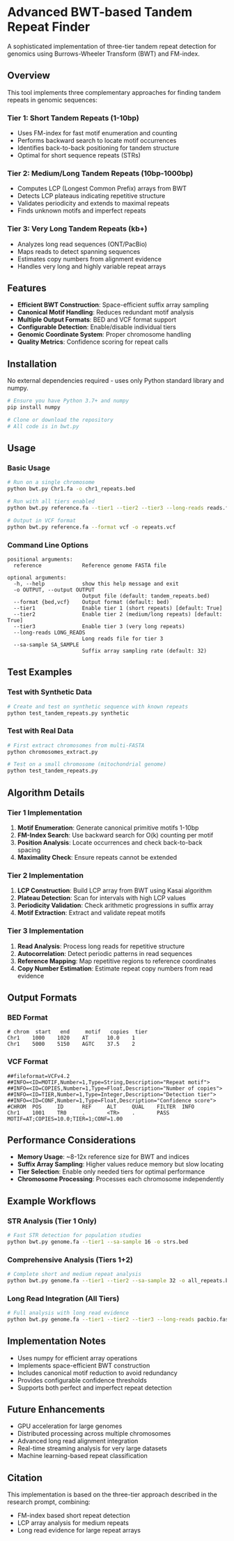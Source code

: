 # Advanced BWT-based Tandem Repeat Finder

A sophisticated implementation of three-tier tandem repeat detection for genomics using Burrows-Wheeler Transform (BWT) and FM-index.

## Overview

This tool implements three complementary approaches for finding tandem repeats in genomic sequences:

### Tier 1: Short Tandem Repeats (1-10bp)
- Uses FM-index for fast motif enumeration and counting
- Performs backward search to locate motif occurrences
- Identifies back-to-back positioning for tandem structure
- Optimal for short sequence repeats (STRs)

### Tier 2: Medium/Long Tandem Repeats (10bp-1000bp)
- Computes LCP (Longest Common Prefix) arrays from BWT
- Detects LCP plateaus indicating repetitive structure
- Validates periodicity and extends to maximal repeats
- Finds unknown motifs and imperfect repeats

### Tier 3: Very Long Tandem Repeats (kb+)
- Analyzes long read sequences (ONT/PacBio)
- Maps reads to detect spanning sequences
- Estimates copy numbers from alignment evidence
- Handles very long and highly variable repeat arrays

## Features

- **Efficient BWT Construction**: Space-efficient suffix array sampling
- **Canonical Motif Handling**: Reduces redundant motif analysis
- **Multiple Output Formats**: BED and VCF format support
- **Configurable Detection**: Enable/disable individual tiers
- **Genomic Coordinate System**: Proper chromosome handling
- **Quality Metrics**: Confidence scoring for repeat calls

## Installation

No external dependencies required - uses only Python standard library and numpy.

```bash
# Ensure you have Python 3.7+ and numpy
pip install numpy

# Clone or download the repository
# All code is in bwt.py
```

## Usage

### Basic Usage

```bash
# Run on a single chromosome
python bwt.py Chr1.fa -o chr1_repeats.bed

# Run with all tiers enabled
python bwt.py reference.fa --tier1 --tier2 --tier3 --long-reads reads.fasta

# Output in VCF format
python bwt.py reference.fa --format vcf -o repeats.vcf
```

### Command Line Options

```
positional arguments:
  reference             Reference genome FASTA file

optional arguments:
  -h, --help            show this help message and exit
  -o OUTPUT, --output OUTPUT
                        Output file (default: tandem_repeats.bed)
  --format {bed,vcf}    Output format (default: bed)
  --tier1               Enable tier 1 (short repeats) [default: True]
  --tier2               Enable tier 2 (medium/long repeats) [default: True]  
  --tier3               Enable tier 3 (very long repeats)
  --long-reads LONG_READS
                        Long reads file for tier 3
  --sa-sample SA_SAMPLE
                        Suffix array sampling rate (default: 32)
```

## Test Examples

### Test with Synthetic Data

```bash
# Create and test on synthetic sequence with known repeats
python test_tandem_repeats.py synthetic
```

### Test with Real Data

```bash
# First extract chromosomes from multi-FASTA
python chromosomes_extract.py

# Test on a small chromosome (mitochondrial genome)
python test_tandem_repeats.py
```

## Algorithm Details

### Tier 1 Implementation
1. **Motif Enumeration**: Generate canonical primitive motifs 1-10bp
2. **FM-Index Search**: Use backward search for O(k) counting per motif
3. **Position Analysis**: Locate occurrences and check back-to-back spacing
4. **Maximality Check**: Ensure repeats cannot be extended

### Tier 2 Implementation  
1. **LCP Construction**: Build LCP array from BWT using Kasai algorithm
2. **Plateau Detection**: Scan for intervals with high LCP values
3. **Periodicity Validation**: Check arithmetic progressions in suffix array
4. **Motif Extraction**: Extract and validate repeat motifs

### Tier 3 Implementation
1. **Read Analysis**: Process long reads for repetitive structure
2. **Autocorrelation**: Detect periodic patterns in read sequences  
3. **Reference Mapping**: Map repetitive regions to reference coordinates
4. **Copy Number Estimation**: Estimate repeat copy numbers from read evidence

## Output Formats

### BED Format
```
# chrom  start   end     motif   copies  tier
Chr1    1000    1020    AT      10.0    1
Chr1    5000    5150    AGTC    37.5    2
```

### VCF Format
```
##fileformat=VCFv4.2
##INFO=<ID=MOTIF,Number=1,Type=String,Description="Repeat motif">
##INFO=<ID=COPIES,Number=1,Type=Float,Description="Number of copies">
##INFO=<ID=TIER,Number=1,Type=Integer,Description="Detection tier">
##INFO=<ID=CONF,Number=1,Type=Float,Description="Confidence score">
#CHROM  POS     ID      REF     ALT     QUAL    FILTER  INFO
Chr1    1001    TR0     .       <TR>    .       PASS    MOTIF=AT;COPIES=10.0;TIER=1;CONF=1.00
```

## Performance Considerations

- **Memory Usage**: ~8-12x reference size for BWT and indices
- **Suffix Array Sampling**: Higher values reduce memory but slow locating
- **Tier Selection**: Enable only needed tiers for optimal performance
- **Chromosome Processing**: Processes each chromosome independently

## Example Workflows

### STR Analysis (Tier 1 Only)
```bash
# Fast STR detection for population studies
python bwt.py genome.fa --tier1 --sa-sample 16 -o strs.bed
```

### Comprehensive Analysis (Tiers 1+2)
```bash  
# Complete short and medium repeat analysis
python bwt.py genome.fa --tier1 --tier2 --sa-sample 32 -o all_repeats.bed
```

### Long Read Integration (All Tiers)
```bash
# Full analysis with long read evidence
python bwt.py genome.fa --tier1 --tier2 --tier3 --long-reads pacbio.fasta -o comprehensive.vcf --format vcf
```

## Implementation Notes

- Uses numpy for efficient array operations
- Implements space-efficient BWT construction
- Includes canonical motif reduction to avoid redundancy
- Provides configurable confidence thresholds
- Supports both perfect and imperfect repeat detection

## Future Enhancements

- GPU acceleration for large genomes
- Distributed processing across multiple chromosomes
- Advanced long read alignment integration
- Real-time streaming analysis for very large datasets
- Machine learning-based repeat classification

## Citation

This implementation is based on the three-tier approach described in the research prompt, combining:
- FM-index based short repeat detection
- LCP array analysis for medium repeats  
- Long read evidence for large repeat arrays